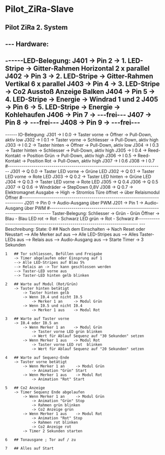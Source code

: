 # Pilot_ZiRa-Slave
Pilot ZiRa 2. System
-------------------------------------------------------------------------------
--- Hardware:
-------------------------------------------------------------------------------
------LED-Belegung:
J401 -> Pin 2	-> 1. LED-Stripe    -> Gitter-Rahmen Horizontal 2 x parallel
J402 -> Pin 3   -> 2. LED-Stripe    -> Gitter-Rahmen Vertikal   6 x parallel
J403 -> Pin 4   -> 3. LED-Stripe    -> Co2 Ausstoß Anzeige Balken
J404 -> Pin 5   -> 4. LED-Stripe    -> Energie -> Windrad 1 und 2
J405 -> Pin 6   -> 5. LED-Stripe    -> Energie -> Kohlehaufen
J406 -> Pin 7   -> ---frei---
J407 -> Pin 8   -> ---frei---
J408 -> Pin 9	-> ---frei---
-------------------------------------------------------------------------------
------ IO-Belegung:
J301 -> I 0.0	-> Taster vorne 			-> Öffner               -> Pull-Down, aktiv low
J302 -> I 0.1	-> Taster vorne 			-> Schliesser           -> Pull-Down, aktiv high
J303 -> I 0.2	-> Taster hinten			-> Öffner               -> Pull-Down, aktiv low
J304 -> I 0.3	-> Taster hinten			-> Schliesser           -> Pull-Down, aktiv high
J305 -> I 0.4	-> Reed-Kontakt				-> Position Grün        -> Pull-Down, aktiv high
J306 -> I 0.5	-> Reed-Kontakt				-> Position Rot         -> Pull-Down, aktiv high
J307 -> I 0.6
J308 -> I 0.7
#------------------------------------------------------------------------------
J301 -> Q 0.0	-> Taster LED vorne			-> Grüne LED
J302 -> Q 0.1	-> Taster LED vorne			-> Rote LED
J303 -> Q 0.2	-> Taster LED hinten		-> Grüne LED
J304 -> Q 0.3	-> Taster LED vorne			-> Rote LED
J305 -> Q 0.4
J306 -> Q 0.5
J307 -> Q 0.6   -> Windräder                -> StepDown 0,8V
J308 -> Q 0.7	-> Elektromagnet Ausgabe	-> High -> Stromlos Türe öffnet -> über Relaismodul Öffner
#------------------------------------------------------------------------------
J201 -> Pin 0   -> Audio-Ausgang über PWM
J201 -> Pin 1   -> Audio-Ausgang über PWM
#------------------------------------------------------------------------------
Taster-Belegung:
Schliesser  -> Grün - Grün
Öffner      -> Blau - Blau
LED rot     -> Rot - Schwarz
LED grün    -> Rot - Schwarz
#------------------------------------------------------------------------------
--- Beschreibung:
State:
    0   ## Nach dem Einschalten
        -> Nach Reset oder Neustart
        --> Alle Merker auf aus
        --> Alle LED-Stripes aus
        --> Alles Taster-LEDs aus
        --> Relais aus
        --> Audio-Ausgang aus
        --> Starte Timer -> 3 Sekunden

    1   ## Tor schliessen, Befüllen und Freigabe
        -> Timer abgelaufen oder Einsprung auf 1 
        --> Alle LED-Stripes auf Blau 5%
        --> Relais an -> Tor kann geschlossen werden
        --> Taster-LED vorne aus
        --> Taster-LED hinten gelb blinken

    2   ## Warte auf Modul (Rot/Grün)
        -> Taster hinten betätigt
            -> Taster hinten gelb 
            -> Wenn I0.4 und nicht I0.5
                -> Merker 1 an     -> Modul Grün
            -> Wenn I0.5 und nicht I0.4
                -> Merker 1 aus    -> Modul Rot

    3   ## Warte auf Taster vorne
        -> I0.4 oder I0.5 an
            -> Wenn Merker 1 an    -> Modul Grün  
                -> Taster vorne LED grün blinken
                -> Wert für Ablauf Sequenz auf "30 Sekunden" setzen
            -> Wenn Merker 1 aus   -> Modul Rot
                -> Taster vorne LED rot  blinken
                -> Wert für Ablauf Sequenz auf "20 Sekunden" setzen

    4   ## Warte auf Sequenz-Ende
        -> Taster vorne betätigt
            -> Wenn Merker 1 an     -> Modul Grün
                -> Animation "Grün" Start
            -> Wenn Merker 1 aus    -> Modul Rot
                -> Animation "Rot" Start

    5   ## Co2 Anzeige
        -> Timer Sequenz Ende abgelaufen
            -> Wenn Merker 1 an     -> Modul Grün
                -> Animation "Grün" Stop
                -> Rahmen grün blinken
                -> Co2 Anzeige grün
            -> Wenn Merker 1 aus    -> Modul Rot
                -> Animation "Rot" Stop
                -> Rahmen rot blinken
                -> Co2 Anzeige rot
            -> Timer 2 Sekunden starten

    6   ## Tonausgane ; Tor auf / zu

    7   ## Alles auf Start
    